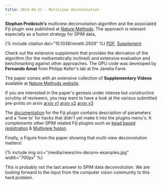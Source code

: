 ```yaml
---
title: 2014-04-21 - Multiview deconvolution
---
```


**Stephan Preibisch's** multiview deconvolution algorithm and the associated Fiji plugin was published at [Nature Methods](http://www.nature.com/nmeth/journal/vaop/ncurrent/full/nmeth.2929.html). The approach is relevant especially as a fusion strategy for SPIM data,

{% include citation doi="10.1038/nmeth.2929" %}
[PDF](/media/nmeth.2929.pdf), [Supplement](/media/news/nmeth.2929-s1.pdf)

Check out the extensive supplement that provides the derivation of the algorithm (for the mathematically inclined) and extensive evaluation and benchmarking against other approaches. The GPU code was developed by **Fernando Amat** from Philipp Keller's lab at the Janelia Farm.

The paper comes with an extensive collection of **Supplementary Videos** available at [Nature Methods website](http://www.nature.com/nmeth/journal/vaop/ncurrent/fig_tab/nmeth.2929_SV1.html).

If you are interested in the paper's genesis under intense but constructive scrutiny of reviewers, you may want to have a look at the various submitted pre-prints on arxiv [arxiv v1](http://arxiv.org/abs/1308.0730v1) [arxiv v2](http://arxiv.org/abs/1308.0730v2) [arxiv v3](http://arxiv.org/abs/1308.0730v3)

The [documentation](/plugins/multi-view-deconvolution) for the Fiji plugin contains description of parameters and a 'how to' for hacks that didn't yet make it into the plugins menu's. It complements other SPIM related Fiji plugins such as [bead based registration](/plugins/spim-bead-registration) & [Multiview fusion](/plugins/multi-view-fusion).

Finally, a Figure from the paper showing that multi-view deconvolution matters!

{% include img src="/media/news/mv-deconv-examples.jpg" width="700px" %}

This is probably not the last answer to SPIM data deconvolution. We are looking forward to the input from the computer vision community to this hard problem.


